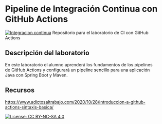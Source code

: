 # Pipeline de Integración Continua con GitHub Actions
[![Integracion continua](https://github.com/juanEstebanMateos/Practica1EMS/actions/workflows/main.yml/badge.svg)](https://github.com/juanEstebanMateos/Practica1EMS/actions/workflows/main.yml)
Repositorio para el laboratorio de CI con GitHub Actions

## Descripción del laboratorio

En este laboratorio el alumno aprenderá los fundamentos de los pipelines de GitHub Actions y configurará un pipeline
sencillo para una aplicación Java con Spring Boot y Maven. 

## Recursos
https://www.adictosaltrabajo.com/2020/10/28/introduccion-a-github-actions-sintaxis-basica/

[![License: CC BY-NC-SA 4.0](https://img.shields.io/badge/License-CC_BY--NC--SA_4.0-lightgrey.svg)](https://creativecommons.org/licenses/by-nc-sa/4.0/)
